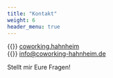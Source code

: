 ```yaml
---
title: "Kontakt"
weight: 6
header_menu: true
---
```


{{<icon class="fa fa-instagram">}}&nbsp;[coworking.hahnheim](https://instagram.com/coworking.hahnheim)  
{{<icon class="fa fa-envelope">}}&nbsp;[info@coworking-hahnheim.de](mailto:info@coworking-hahnheim.de)

Stellt mir Eure Fragen!
